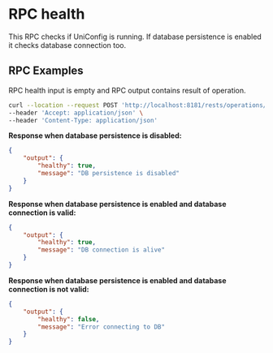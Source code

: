 # RPC health

This RPC checks if UniConfig is running. If database persistence is
enabled it checks database connection too.

## RPC Examples

RPC health input is empty and RPC output contains result of operation.

```bash RPC Request
curl --location --request POST 'http://localhost:8181/rests/operations/uniconfig-manager:health' \
--header 'Accept: application/json' \
--header 'Content-Type: application/json'
```

**Response when database persistence is disabled:**

```json RPC Response, Status: 200
{
    "output": {
        "healthy": true,
        "message": "DB persistence is disabled"
    }
}
```

**Response when database persistence is enabled and database connection is valid:**

```json RPC Response, Status: 200
{
    "output": {
        "healthy": true,
        "message": "DB connection is alive"
    }
}
```

**Response when database persistence is enabled and database connection is not valid:**


```json RPC Response, Status: 200
{
    "output": {
        "healthy": false,
        "message": "Error connecting to DB"
    }
}
```
